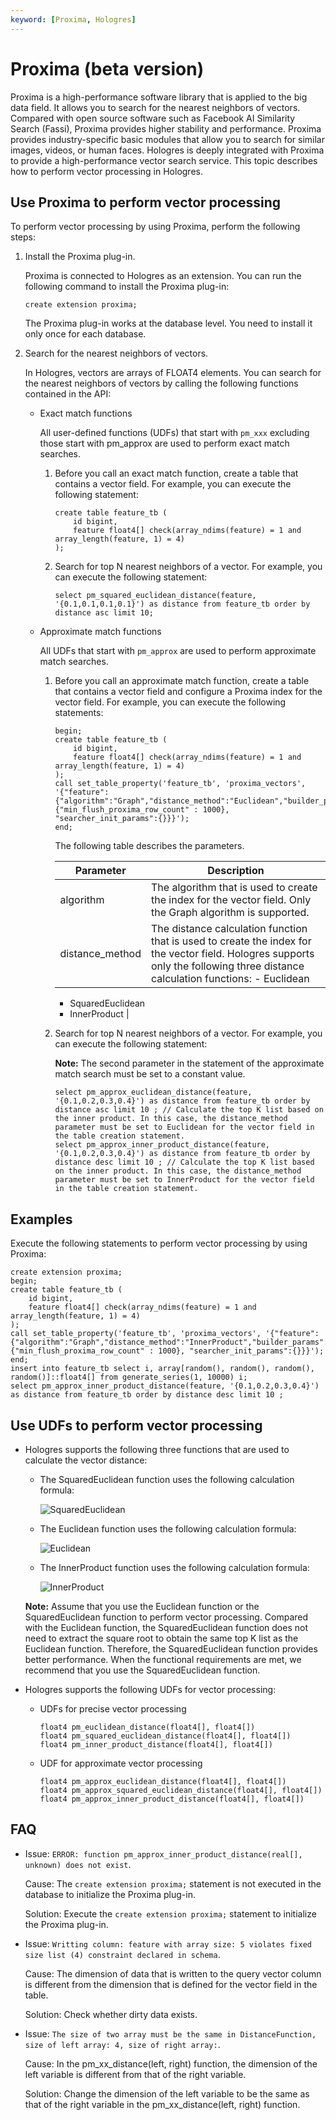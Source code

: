 ```yaml
---
keyword: [Proxima, Hologres]
---
```


# Proxima \(beta version\)

Proxima is a high-performance software library that is applied to the big data field. It allows you to search for the nearest neighbors of vectors. Compared with open source software such as Facebook AI Similarity Search \(Fassi\), Proxima provides higher stability and performance. Proxima provides industry-specific basic modules that allow you to search for similar images, videos, or human faces. Hologres is deeply integrated with Proxima to provide a high-performance vector search service. This topic describes how to perform vector processing in Hologres.

## Use Proxima to perform vector processing

To perform vector processing by using Proxima, perform the following steps:

1.  Install the Proxima plug-in.

    Proxima is connected to Hologres as an extension. You can run the following command to install the Proxima plug-in:

    ```
    create extension proxima;
    ```

    The Proxima plug-in works at the database level. You need to install it only once for each database.

2.  Search for the nearest neighbors of vectors.

    In Hologres, vectors are arrays of FLOAT4 elements. You can search for the nearest neighbors of vectors by calling the following functions contained in the API:

    -   Exact match functions

        All user-defined functions \(UDFs\) that start with `pm_xxx` excluding those start with pm\_approx are used to perform exact match searches.

        1.  Before you call an exact match function, create a table that contains a vector field. For example, you can execute the following statement:

            ```
            create table feature_tb (
                id bigint,
                feature float4[] check(array_ndims(feature) = 1 and array_length(feature, 1) = 4)
            );
            ```

        2.  Search for top N nearest neighbors of a vector. For example, you can execute the following statement:

            ```
            select pm_squared_euclidean_distance(feature, '{0.1,0.1,0.1,0.1}') as distance from feature_tb order by distance asc limit 10;
            ```

    -   Approximate match functions

        All UDFs that start with `pm_approx` are used to perform approximate match searches.

        1.  Before you call an approximate match function, create a table that contains a vector field and configure a Proxima index for the vector field. For example, you can execute the following statements:

            ```
            begin;
            create table feature_tb (
                id bigint,
                feature float4[] check(array_ndims(feature) = 1 and array_length(feature, 1) = 4)
            );
            call set_table_property('feature_tb', 'proxima_vectors', '{"feature":{"algorithm":"Graph","distance_method":"Euclidean","builder_params":
            {"min_flush_proxima_row_count" : 1000}, "searcher_init_params":{}}}');
            end;
            ```

            The following table describes the parameters.

            |Parameter|Description|
            |---------|-----------|
            |algorithm|The algorithm that is used to create the index for the vector field. Only the Graph algorithm is supported.|
            |distance\_method|The distance calculation function that is used to create the index for the vector field. Hologres supports only the following three distance calculation functions:            -   Euclidean
            -   SquaredEuclidean
            -   InnerProduct |

        2.  Search for top N nearest neighbors of a vector. For example, you can execute the following statement:

            **Note:** The second parameter in the statement of the approximate match search must be set to a constant value.

            ```
            select pm_approx_euclidean_distance(feature, '{0.1,0.2,0.3,0.4}') as distance from feature_tb order by distance asc limit 10 ; // Calculate the top K list based on the inner product. In this case, the distance_method parameter must be set to Euclidean for the vector field in the table creation statement.
            select pm_approx_inner_product_distance(feature, '{0.1,0.2,0.3,0.4}') as distance from feature_tb order by distance desc limit 10 ; // Calculate the top K list based on the inner product. In this case, the distance_method parameter must be set to InnerProduct for the vector field in the table creation statement.
            ```


## Examples

Execute the following statements to perform vector processing by using Proxima:

```
create extension proxima;
begin;
create table feature_tb (
    id bigint,
    feature float4[] check(array_ndims(feature) = 1 and array_length(feature, 1) = 4)
);
call set_table_property('feature_tb', 'proxima_vectors', '{"feature":{"algorithm":"Graph","distance_method":"InnerProduct","builder_params":
{"min_flush_proxima_row_count" : 1000}, "searcher_init_params":{}}}');
end;
insert into feature_tb select i, array[random(), random(), random(), random()]::float4[] from generate_series(1, 10000) i;
select pm_approx_inner_product_distance(feature, '{0.1,0.2,0.3,0.4}') as distance from feature_tb order by distance desc limit 10 ;
```

## Use UDFs to perform vector processing

-   Hologres supports the following three functions that are used to calculate the vector distance:

    -   The SquaredEuclidean function uses the following calculation formula:

        ![SquaredEuclidean](https://static-aliyun-doc.oss-accelerate.aliyuncs.com/assets/img/en-US/2844123261/p175758.png)

    -   The Euclidean function uses the following calculation formula:

        ![Euclidean](https://static-aliyun-doc.oss-accelerate.aliyuncs.com/assets/img/en-US/2844123261/p175760.png)

    -   The InnerProduct function uses the following calculation formula:

        ![InnerProduct](https://static-aliyun-doc.oss-accelerate.aliyuncs.com/assets/img/en-US/2844123261/p175762.png)

    **Note:** Assume that you use the Euclidean function or the SquaredEuclidean function to perform vector processing. Compared with the Euclidean function, the SquaredEuclidean function does not need to extract the square root to obtain the same top K list as the Euclidean function. Therefore, the SquaredEuclidean function provides better performance. When the functional requirements are met, we recommend that you use the SquaredEuclidean function.

-   Hologres supports the following UDFs for vector processing:
    -   UDFs for precise vector processing

        ```
        float4 pm_euclidean_distance(float4[], float4[])
        float4 pm_squared_euclidean_distance(float4[], float4[])
        float4 pm_inner_product_distance(float4[], float4[])
        ```

    -   UDF for approximate vector processing

        ```
        float4 pm_approx_euclidean_distance(float4[], float4[])
        float4 pm_approx_squared_euclidean_distance(float4[], float4[])
        float4 pm_approx_inner_product_distance(float4[], float4[])
        ```


## FAQ

-   Issue: `ERROR: function pm_approx_inner_product_distance(real[], unknown) does not exist`.

    Cause: The `create extension proxima;` statement is not executed in the database to initialize the Proxima plug-in.

    Solution: Execute the `create extension proxima;` statement to initialize the Proxima plug-in.

-   Issue: `Writting column: feature with array size: 5 violates fixed size list (4) constraint declared in schema`.

    Cause: The dimension of data that is written to the query vector column is different from the dimension that is defined for the vector field in the table.

    Solution: Check whether dirty data exists.

-   Issue: `The size of two array must be the same in DistanceFunction, size of left array: 4, size of right array:`.

    Cause: In the pm\_xx\_distance\(left, right\) function, the dimension of the left variable is different from that of the right variable.

    Solution: Change the dimension of the left variable to be the same as that of the right variable in the pm\_xx\_distance\(left, right\) function.


